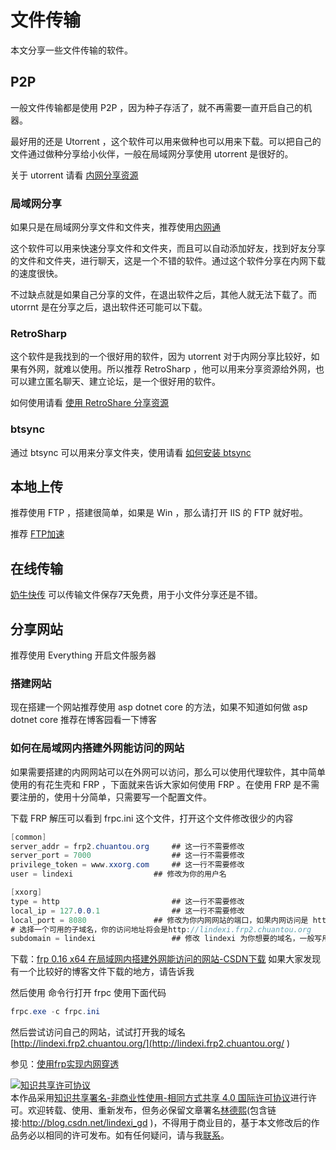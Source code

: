 
# 文件传输

本文分享一些文件传输的软件。

<!--more-->


<!-- CreateTime:2019/9/2 12:57:38 -->

<!-- csdn -->

<!-- 标签：软件，资源分享 -->
<div id="toc"></div>

## P2P

一般文件传输都是使用 P2P ，因为种子存活了，就不再需要一直开启自己的机器。

最好用的还是 Utorrent ，这个软件可以用来做种也可以用来下载。可以把自己的文件通过做种分享给小伙伴，一般在局域网分享使用 utorrent 是很好的。

关于 utorrent 请看 [内网分享资源](http://blog.csdn.net/lindexi_gd/article/details/50444417 )

### 局域网分享

如果只是在局域网分享文件和文件夹，推荐使用[内网通](http://www.51nwt.com/index.htm )

这个软件可以用来快速分享文件和文件夹，而且可以自动添加好友，找到好友分享的文件和文件夹，进行聊天，这是一个不错的软件。通过这个软件分享在内网下载的速度很快。

不过缺点就是如果自己分享的文件，在退出软件之后，其他人就无法下载了。而 utorrnt 是在分享之后，退出软件还可能可以下载。

### RetroSharp

这个软件是我找到的一个很好用的软件，因为 utorrent 对于内网分享比较好，如果有外网，就难以使用。所以推荐 RetroSharp ，他可以用来分享资源给外网，也可以建立匿名聊天、建立论坛，是一个很好用的软件。

如何使用请看 [使用 RetroShare 分享资源](./使用-RetroShare-分享资源.html)

### btsync

通过 btsync 可以用来分享文件夹，使用请看 [如何安装 btsync](./%E5%A6%82%E4%BD%95%E5%AE%89%E8%A3%85-btsync.html )

## 本地上传

推荐使用 FTP ，搭建很简单，如果是 Win ，那么请打开 IIS 的 FTP 就好啦。

推荐 [FTP加速](https://www.raysync.cn/zm.html )

## 在线传输

[奶牛快传](http://cowtransfer.com/?sup=true ) 可以传输文件保存7天免费，用于小文件分享还是不错。

## 分享网站

推荐使用 Everything 开启文件服务器

### 搭建网站

现在搭建一个网站推荐使用 asp dotnet core 的方法，如果不知道如何做 asp dotnet core 推荐在博客园看一下博客

### 如何在局域网内搭建外网能访问的网站

如果需要搭建的内网网站可以在外网可以访问，那么可以使用代理软件，其中简单使用的有花生壳和 FRP ，下面就来告诉大家如何使用 FRP 。在使用 FRP 是不需要注册的，使用十分简单，只需要写一个配置文件。

下载 FRP 解压可以看到 frpc.ini 这个文件，打开这个文件修改很少的内容

```csharp
[common] 
server_addr = frp2.chuantou.org 	## 这一行不需要修改
server_port = 7000    				## 这一行不需要修改
privilege_token = www.xxorg.com 	## 这一行不需要修改
user = lindexi 					## 修改为你的用户名

[xxorg]
type = http 						## 这一行不需要修改
local_ip = 127.0.0.1 				## 这一行不需要修改
local_port = 8080 				## 修改为你内网网站的端口，如果内网访问是 http://127.0.0.1:8080/xx 那么这里就是写 8080 ，如果使用的是 http://127.0.0.1/xx 访问，那么这个端口就是 80 。一般打开 iis 就是 80 端口
# 选择一个可用的子域名，你的访问地址将会是http://lindexi.frp2.chuantou.org
subdomain = lindexi  				## 修改 lindexi 为你想要的域名，一般写用户名
```		

下载：[frp 0.16 x64 在局域网内搭建外网能访问的网站-CSDN下载](http://download.csdn.net/download/lindexi_gd/10258139 ) 如果大家发现有一个比较好的博客文件下载的地方，请告诉我

然后使用 命令行打开 frpc 使用下面代码

```csharp
frpc.exe -c frpc.ini
```

然后尝试访问自己的网站，试试打开我的域名 [http://lindexi.frp2.chuantou.org/](http://lindexi.frp2.chuantou.org/ )

参见：[使用frp实现内网穿透](https://www.jianshu.com/p/e8e26bcc6fe6 )





<a rel="license" href="http://creativecommons.org/licenses/by-nc-sa/4.0/"><img alt="知识共享许可协议" style="border-width:0" src="https://licensebuttons.net/l/by-nc-sa/4.0/88x31.png" /></a><br />本作品采用<a rel="license" href="http://creativecommons.org/licenses/by-nc-sa/4.0/">知识共享署名-非商业性使用-相同方式共享 4.0 国际许可协议</a>进行许可。欢迎转载、使用、重新发布，但务必保留文章署名[林德熙](http://blog.csdn.net/lindexi_gd)(包含链接:http://blog.csdn.net/lindexi_gd )，不得用于商业目的，基于本文修改后的作品务必以相同的许可发布。如有任何疑问，请与我[联系](mailto:lindexi_gd@163.com)。